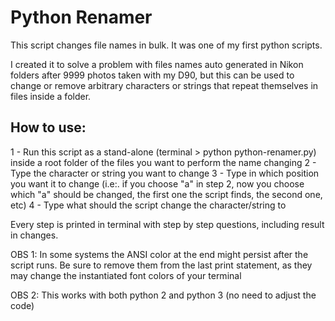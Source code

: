 # Python Renamer
This script changes file names in bulk. It was one of my first python scripts.

I created it to solve a problem with files names auto generated in Nikon folders after 9999 photos taken with my D90, but this can be used to change or remove arbitrary characters or strings that repeat themselves in files inside a folder.

## How to use:

1 - Run this script as a stand-alone (terminal > python python-renamer.py) inside a root folder of the files you want to perform the name changing
2 - Type the character or string you want to change
3 - Type in which position you want it to change (i.e:. if you choose "a" in step 2, now you choose which "a" should be changed, the first one the script finds, the second one, etc)
4 - Type what should the script change the character/string to

Every step is printed in terminal with step by step questions, including result in changes.

OBS 1: In some systems the ANSI color at the end might persist after the script runs. Be sure to remove them from the last print statement, as they may change the instantiated font colors of your terminal

OBS 2: This works with both python 2 and python 3 (no need to adjust the code)
